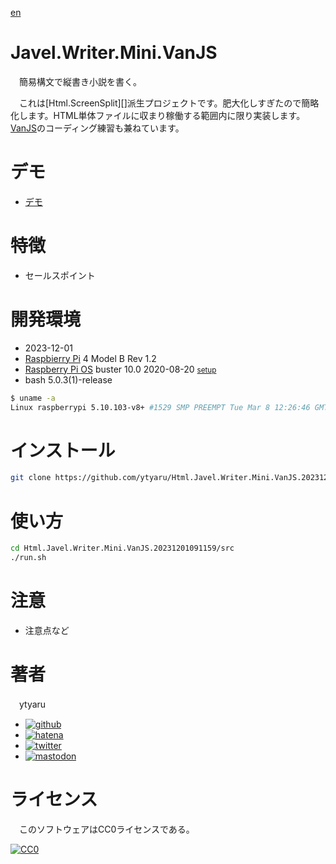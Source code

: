 [en](./README.md)

# Javel.Writer.Mini.VanJS

　簡易構文で縦書き小説を書く。

　これは[Html.ScreenSplit][]派生プロジェクトです。肥大化しすぎたので簡略化します。HTML単体ファイルに収まり稼働する範囲内に限り実装します。[VanJS][]のコーディング練習も兼ねています。

[Html.ScreenSplit.20231009152356]:https://github.com/ytyaru/Html.ScreenSplit.20231009152356
[VanJS]:https://vanjs.org/

# デモ

* [デモ](https://ytyaru.github.io/Html.Javel.Writer.Mini.VanJS.20231201091159/)

# 特徴

* セールスポイント

# 開発環境

* <time datetime="2023-12-01T09:11:34+0900">2023-12-01</time>
* [Raspbierry Pi](https://ja.wikipedia.org/wiki/Raspberry_Pi) 4 Model B Rev 1.2
* [Raspberry Pi OS](https://ja.wikipedia.org/wiki/Raspbian) buster 10.0 2020-08-20 <small>[setup](http://ytyaru.hatenablog.com/entry/2020/10/06/111111)</small>
* bash 5.0.3(1)-release

```sh
$ uname -a
Linux raspberrypi 5.10.103-v8+ #1529 SMP PREEMPT Tue Mar 8 12:26:46 GMT 2022 aarch64 GNU/Linux
```

# インストール

```sh
git clone https://github.com/ytyaru/Html.Javel.Writer.Mini.VanJS.20231201091159
```

# 使い方

```sh
cd Html.Javel.Writer.Mini.VanJS.20231201091159/src
./run.sh
```

# 注意

* 注意点など

# 著者

　ytyaru

* [![github](http://www.google.com/s2/favicons?domain=github.com)](https://github.com/ytyaru "github")
* [![hatena](http://www.google.com/s2/favicons?domain=www.hatena.ne.jp)](http://ytyaru.hatenablog.com/ytyaru "hatena")
* [![twitter](http://www.google.com/s2/favicons?domain=twitter.com)](https://twitter.com/ytyaru1 "twitter")
* [![mastodon](http://www.google.com/s2/favicons?domain=mstdn.jp)](https://mstdn.jp/web/accounts/233143 "mastdon")

# ライセンス

　このソフトウェアはCC0ライセンスである。

[![CC0](http://i.creativecommons.org/p/zero/1.0/88x31.png "CC0")](http://creativecommons.org/publicdomain/zero/1.0/deed.ja)

